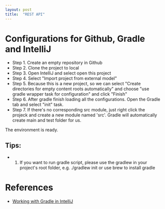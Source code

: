 ```yaml
---
layout: post
title:  "REST API"
---
```


# Configurations for Github, Gradle and IntelliJ

* Step 1. Create an empty repository in Github
* Step 2. Clone the project to local
* Step 3. Open IntelliJ and select open this project
* Step 4. Select "Import project from external model"
* Step 5. Because this is a new project, so we can select "Create directories for empty content roots automatically" and choose "use gradle wrapper task for configuration" and click "Finish"
* Step 6. After gradle finish loading all the configurations. Open the Gradle tab and select "init" task.
* Step 7. If there's no corresponding src module, just right click the projeck and create a new module named 'src'. Gradle will automatically create main and test folder for us.

The environment is ready.

## Tips:
* 1. If you want to run gradle script, please use the gradlew in your project's root folder, e.g. ./gradlew init or use brew to install gradle


# References

* [Working with Gradle in IntelliJ](https://www.youtube.com/watch?v=JwPYjnhah3g)